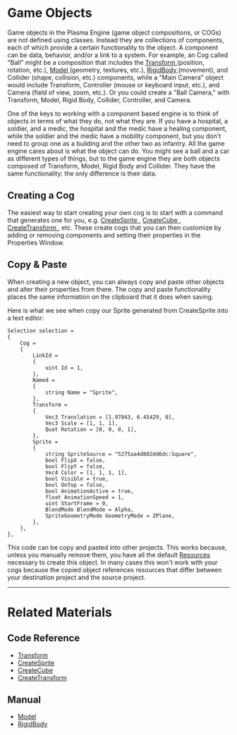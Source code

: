 # Game Objects

Game objects in the Plasma Engine (game object compositions, or COGs) are not defined using classes. Instead they are collections of components, each of which provide a certain functionality to the object. A component can be data, behavior, and/or a link to a system. For example, an Cog called "Ball" might be a composition that includes the [ Transform  ](https://github.com/PlasmaEngine/PlasmaDocs/blob/master/code_reference/class_reference/transform.markdown) (position, rotation, etc.), [ Model  ](https://plasmaengine.github.io/PlasmaDocs/Manual/graphics/models.markdown) (geometry, textures, etc.), [ RigidBody  ](https://plasmaengine.github.io/PlasmaDocs/Manual/physics/rigidbody.markdown) (movement), and Collider (shape, collision, etc.) components, while a "Main Camera" object would include Transform, Controller (mouse or keyboard input, etc.), and Camera (field of view, zoom, etc.). Or you could create a "Ball Camera," with Transform, Model, Rigid Body, Collider, Controller, and Camera.

One of the keys to working with a component based engine is to think of objects in terms of what they do, not what they are. If you have a hospital, a soldier, and a medic, the hospital and the medic have a healing component, while the soldier and the medic have a mobility component, but you don't need to group one as a building and the other two as infantry. All the game engine cares about is what the object can do. You might see a ball and a car as different types of things, but to the game engine they are both objects composed of Transform, Model, Rigid Body and Collider. They have the same functionality: the only difference is their data.

## Creating a Cog


The easiest way to start creating your own cog is to start with a command that generates one for you, e.g. [ CreateSprite ](https://github.com/PlasmaEngine/PlasmaDocs/blob/master/code_reference/command_reference.markdown#createsprite), [ CreateCube ](https://github.com/PlasmaEngine/PlasmaDocs/blob/master/code_reference/command_reference.markdown#createcube), [ CreateTransform ](https://github.com/PlasmaEngine/PlasmaDocs/blob/master/code_reference/command_reference.markdown#createtransform), etc. These create cogs that you can then customize by adding or removing components and setting their properties in the Properties Window.


## Copy & Paste


When creating a new object, you can always copy and paste other objects and alter their properties from there. The copy and paste functionality places the same information on the clipboard that it does when saving.

Here is what we see when copy our Sprite generated from CreateSprite into a text editor:

```
Selection selection = 
{
	Cog = 
	{
		LinkId = 
		{
			uint Id = 1,
		},
		Named = 
		{
			string Name = "Sprite",
		},
		Transform = 
		{
			Vec3 Translation = [1.97043, 6.45429, 0],
			Vec3 Scale = [1, 1, 1],
			Quat Rotation = [0, 0, 0, 1],
		},
		Sprite = 
		{
			string SpriteSource = "5275aa4d802dd6dc:Square",
			bool FlipX = false,
			bool FlipY = false,
			Vec4 Color = [1, 1, 1, 1],
			bool Visible = true,
			bool OnTop = false,
			bool AnimationActive = true,
			float AnimationSpeed = 1,
			uint StartFrame = 0,
			BlendMode BlendMode = Alpha,
			SpriteGeometryMode GeometryMode = ZPlane,
		},
	},
},

```


This code can be copy and pasted into other projects. This works because, unless you manually remove them, you have all the default [Resources](https://plasmaengine.github.io/PlasmaDocs/Manual/architecture/resources.markdown) necessary to create this object. In many cases this won't work with your cogs because the copied object references resources that differ between your destination project and the source project.

---

# Related Materials
## Code Reference
 - [ Transform  ](https://github.com/PlasmaEngine/PlasmaDocs/blob/master/code_reference/class_reference/transform.markdown)
 - [ CreateSprite ](https://github.com/PlasmaEngine/PlasmaDocs/blob/master/code_reference/command_reference.markdown#createsprite)
 - [ CreateCube ](https://github.com/PlasmaEngine/PlasmaDocs/blob/master/code_reference/command_reference.markdown#createcube)
 - [ CreateTransform ](https://github.com/PlasmaEngine/PlasmaDocs/blob/master/code_reference/command_reference.markdown#createtransform)

 ## Manual
 - [ Model  ](https://plasmaengine.github.io/PlasmaDocs/Manual/graphics/models.markdown)
 - [ RigidBody  ](https://plasmaengine.github.io/PlasmaDocs/Manual/physics/rigidbody.markdown) 

 